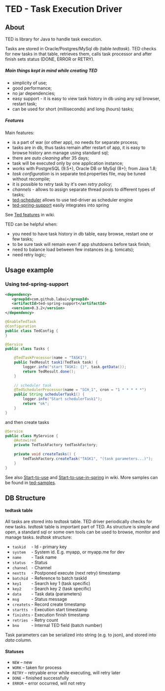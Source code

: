 # TED - Task Execution Driver

## About

TED is library for Java to handle task execution.

Tasks are stored in Oracle/Postgres/MySql db (table _tedtask_). 
TED checks for new tasks in that table, retrieves them, calls task processor and after finish sets status (DONE, ERROR or RETRY).

##### Main things kept in mind while creating TED
- simplicity of use;
- good performance;
- no jar dependencies;
- easy support - it is easy to view task history in db using any sql browser, restart task;
- can be used for short (milliseconds) and long (hours) tasks;

##### Features
Main features:
- is a part of war (or other app), no needs for separate process;
- tasks are in db, thus tasks remain after restart of app, it is easy to browse history ann manage using standard sql;  
- there are _auto cleaning_ after 35 days;
- task will be executed only by one application instance;
- works with PostgreSQL (9.5+), Oracle DB or MySql (8+); from Java 1.8;
- _task configuration_ is in separate ted.properties file, may be tuned without recompile;
- it is possible to retry task by it's own _retry policy_;
- _channels_ - allows to assign separate thread pools to different types of tasks; 
- [ted-scheduler](ted-ext/ted-scheduler/readme.md) allows to use ted-driver as scheduler engine
- [ted-spring-support](ted-ext/ted-spring-support/readme.md) easily integrates into spring

See [Ted features](docs/wiki/Ted-features.md) in wiki.
 
TED can be helpful when:
- you need to have task history in db table, easy browse, restart one or few tasks;
- to be sure task will remain even if app shutdowns before task finish;
- need to balance load between few instances (e.g. tomcats);
- need retry logic;

 
## Usage example

### Using ted-spring-support 

```xml
<dependency>
   <groupId>com.github.labai</groupId>
   <artifactId>ted-spring-support</artifactId>
   <version>0.3.2</version>
</dependency>
```

```java
@EnableTedTask
@Configuration
public class TedConfig {
}
```

```java
@Service   
public class Tasks {

    @TedTaskProcessor(name = "TASK1")
    public TedResult task1(TedTask task) {
        logger.info("start TASK1: {}", task.getData());
        return TedResult.done();
    }
    
    // scheduler task
    @TedSchedulerProcessor(name = "SCH_1", cron = "1 * * * * *")
    public String schedulerTask1() {
        logger.info("Start schedulerTask1");
        return "ok";
    }
}
```

and then create tasks 

```java
@Service   
public class MyService {
    @Autowired
    private TedTaskFactory tedTaskFactory;
    
    private void createTasks() {
        tedTaskFactory.createTask("TASK1", "(task parameters...)");
    }
}
```

See also [Start-to-use](docs/wiki/Start-to-use.md) and 
[Start-to-use-in-spring](docs/wiki/Start-to-use-in-spring.md) 
in wiki. More samples can be found in [ted-samples](/labai/ted/tree/master/ted-samples).


## DB Structure

#### tedtask table

All tasks are stored into _tedtask_ table. TED driver periodically checks for new tasks.
_tedtask_ table is important part of TED. 
As structure is simple and open, a standard sql or some own tools can be used to browse, monitor and manage tasks. 
_tedtask_ structure:

- `taskid  ` - Id - primary key
- `system  ` - System id. E.g. myapp, or myapp.me for dev
- `name    ` - Task name
- `status  ` - Status
- `channel ` - Channel
- `nextts  ` - Postponed execute (next retry) timestamp
- `batchid ` - Reference to batch taskId
- `key1    ` - Search key 1 (task specific)
- `key2    ` - Search key 2 (task specific)
- `data    ` - Task data (parameters)
- `msg     ` - Status message
- `createts` - Record create timestamp
- `startts ` - Execution start timestamp
- `finishts` - Execution finish timestamp
- `retries ` - Retry count
- `bno     ` - Internal TED field (batch number)

Task parameters can be serialized into string (e.g. to json), and stored into _data_ column.

#### Statuses
- `NEW` – new
- `WORK` – taken for process
- `RETRY` – retryable error while executing, will retry later
- `DONE` – finished successfully
- `ERROR` – error occurred, will not retry
